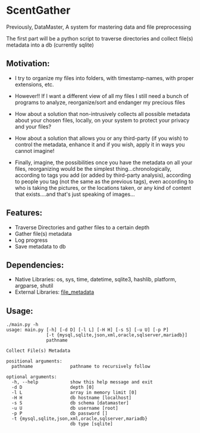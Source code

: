 # ScentGather
Previously, DataMaster, A system for mastering data and file preprocessing

The first part will be a python script to traverse directories and collect file(s) metadata into a db (currently sqlite)

## Motivation: 
- I try to organize my files into folders, with timestamp-names, with proper extensions, etc.
- However!! If I want a different view of all my files I still need a bunch of programs to analyze, reorganize/sort and endanger my precious files
- How about a solution that non-intrusively collects all possible metadata about your chosen files, locally, on your system to protect your privacy and your files?
- How about a solution that allows you or any third-party (if you wish) to control the metadata, enhance it and if you wish, apply it in ways you cannot imagine!

- Finally, imagine, the possibilities once you have the metadata on all your files, reorganizing would be the simplest thing...chronologically, according to tags you add (or added by third-party analysis), according to people you tag (not the same as the previous tags), even according to who is taking the pictures, or the locations taken, or any kind of content that exists....and that's just speaking of images...

## Features:
- Traverse Directories and gather files to a certain depth
- Gather file(s) metadata
- Log progress
- Save metadata to db

## Dependencies:
- Native Libraries: os, sys, time, datetime, sqlite3, hashlib, platform, argparse, shutil
- External Libraries: [file_metadata](https://pypi.python.org/pypi/file-metadata)

## Usage:
```
./main.py -h
usage: main.py [-h] [-d D] [-l L] [-H H] [-s S] [-u U] [-p P]
               [-t {mysql,sqlite,json,xml,oracle,sqlserver,mariadb}]
               pathname

Collect File(s) Metadata

positional arguments:
  pathname              pathname to recursively follow

optional arguments:
  -h, --help            show this help message and exit
  -d D                  depth [0]
  -l L                  array in memory limit [0]
  -H H                  db hostname [localhost]
  -s S                  db schema [datamaster]
  -u U                  db username [root]
  -p P                  db password []
  -t {mysql,sqlite,json,xml,oracle,sqlserver,mariadb}
                        db type [sqlite]
```
